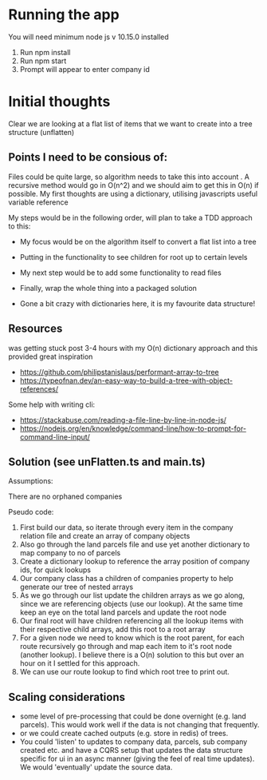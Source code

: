 # Running the app

You will need minimum node js v 10.15.0 installed

1. Run npm install
2. Run npm start
3. Prompt will appear to enter company id

# Initial thoughts

Clear we are looking at a flat list of items that we want to create into a tree structure (unflatten)

## Points I need to be consious of:

Files could be quite large, so algorithm needs to take this into account . A recursive method would 
go in O(n^2) and we should aim to get this in O(n) if possible. My first thoughts are using a dictionary, 
utilising javascripts useful variable reference

My steps would be in the following order, will plan to take a TDD approach to this:

* My focus would be on the algorithm itself to convert a flat list into a tree
* Putting in the functionality to see children for root up to certain levels 
* My next step would be to add some functionality to read files
* Finally, wrap the whole thing into a packaged solution

* Gone a bit crazy with dictionaries here, it is my favourite data structure!


## Resources
 
was getting stuck post 3-4 hours with my O(n) dictionary approach and this provided great inspiration
* https://github.com/philipstanislaus/performant-array-to-tree
* https://typeofnan.dev/an-easy-way-to-build-a-tree-with-object-references/

Some help with writing cli: 
* https://stackabuse.com/reading-a-file-line-by-line-in-node-js/
* https://nodejs.org/en/knowledge/command-line/how-to-prompt-for-command-line-input/

## Solution (see unFlatten.ts and main.ts) 

Assumptions:

There are no orphaned companies

Pseudo code: 

1. First build our data, so iterate through every item in the company relation file and create an array of company objects
2. Also go through the land parcels file and use yet another dictionary to map company to no of parcels
3. Create a dictionary lookup to reference the array position of company ids, for quick lookups
4. Our company class has a children of companies property to help generate our tree of nested arrays
5. As we go through our list update the children arrays as we go along, since we are referencing objects (use our lookup).
At the same time keep an eye on the total land parcels and update the root node
6. Our final root will have children referencing all the lookup items with their respective child arrays, add this root 
to a root array 
7. For a given node we need to know which is the root parent, for each route recursively go through and map each item
 to it's root node (another lookup). I believe there is a O(n) solution to this but over an hour on it I settled for this approach.
8. We can use our route lookup to find which root tree to print out.

## Scaling considerations

* some level of pre-processing that could be done overnight (e.g. land parcels). This would work well if the data is not changing that frequently. 
* or we could create cached outputs (e.g. store in redis) of trees. 
* You could 'listen' to updates to company data, parcels, sub company created etc. 
and have a CQRS setup that updates the data structure specific for ui in an async manner (giving the feel of real time updates). 
We would 'eventually' update the source data.


